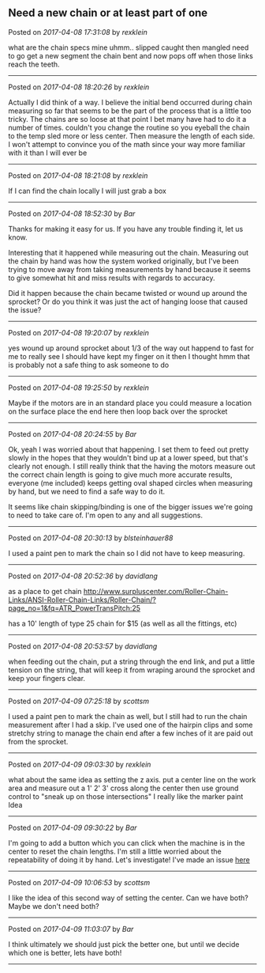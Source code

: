 ## Need a new chain or at least part of one
Posted on *2017-04-08 17:31:08* by *rexklein*

what are the chain specs mine uhmm.. slipped caught then mangled need to go get a new segment the chain bent and now pops off when those links reach the teeth.

---

Posted on *2017-04-08 18:20:26* by *rexklein*

Actually I did think of a way. I believe the initial bend occurred during chain measuring so far that seems to be the part of the process that is a little too tricky. The chains are so loose at that point I bet many have had to do it a number of times. couldn't you change the routine so you eyeball the chain to the temp sled  more or less center. Then measure the  length of each side. I won't attempt to convince you of the math since your way more familiar with it than I will ever be

---

Posted on *2017-04-08 18:21:08* by *rexklein*

If I can find the chain locally I will just grab a box

---

Posted on *2017-04-08 18:52:30* by *Bar*

Thanks for making it easy for us. If you have any trouble finding it, let us know.

Interesting that it happened while measuring out the chain. Measuring out the chain by hand was how the system worked originally, but I've been trying to move away from taking measurements by hand because it seems to give somewhat hit and miss results with regards to accuracy. 

Did it happen because the chain became twisted or wound up around the sprocket? Or do you think it was just the act of hanging loose that caused the issue?

---

Posted on *2017-04-08 19:20:07* by *rexklein*

yes wound up around sprocket about 1/3 of the way out happend to fast for me to really see I should have kept my finger on it then I thought hmm that is probably not a safe thing to ask someone to do

---

Posted on *2017-04-08 19:25:50* by *rexklein*

Maybe if the motors are in an standard place you could measure a location on the surface place the end here then loop back over the sprocket

---

Posted on *2017-04-08 20:24:55* by *Bar*

Ok, yeah I was worried about that happening. I set them to feed out pretty slowly in the hopes that they wouldn't bind up at a lower speed, but that's clearly not enough. I still really think that the having the motors measure out the correct chain length is going to give much more accurate results, everyone (me included) keeps getting oval shaped circles when measuring by hand, but we need to find a safe way to do it. 

It seems like chain skipping/binding is one of the bigger issues we're going to need to take care of. I'm open to any and all suggestions.

---

Posted on *2017-04-08 20:30:13* by *blsteinhauer88*

I used a paint pen to mark the chain so I did not have to keep measuring.

---

Posted on *2017-04-08 20:52:36* by *davidlang*

as a place to get chain http://www.surpluscenter.com/Roller-Chain-Links/ANSI-Roller-Chain-Links/Roller-Chain/?page_no=1&fq=ATR_PowerTransPitch:25

has a 10' length of type 25 chain for $15 (as well as all the fittings, etc)

---

Posted on *2017-04-08 20:53:57* by *davidlang*

when feeding out the chain, put a string through the end link, and put a little tension on the string, that will keep it from wraping around the sprocket and keep your fingers clear.

---

Posted on *2017-04-09 07:25:18* by *scottsm*

I used a paint pen to mark the chain as well, but I still had to run the chain measurement after I had a skip. I've used one of the hairpin clips and some stretchy string to manage the chain end after a few inches of it are paid out from the sprocket.

---

Posted on *2017-04-09 09:03:30* by *rexklein*

what about the same idea as setting the z axis. put a center line on the work area and measure out a 1' 2' 3' cross along the center then use ground control to "sneak up on those intersections" 
I really like the marker paint Idea

---

Posted on *2017-04-09 09:30:22* by *Bar*

I'm going to add a button which you can click when the machine is in the center to reset the chain lengths. I'm still a little worried about the repeatability of doing it by hand. Let's investigate! I've made an issue [here](https://github.com/MaslowCNC/GroundControl/issues/181)

---

Posted on *2017-04-09 10:06:53* by *scottsm*

I like the idea of this second way of setting the center. Can we have both? Maybe we don't need both?

---

Posted on *2017-04-09 11:03:07* by *Bar*

I think ultimately we should just pick the better one, but until we decide which one is better, lets have both!

---

